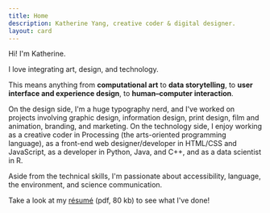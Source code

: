 ```yaml
---
title: Home
description: Katherine Yang, creative coder & digital designer.
layout: card
---
```


Hi! I'm Katherine.

I love integrating art, design, and technology.

This means anything from **computational art** to **data storytelling**, to **user interface and experience design**, to **human&ndash;computer interaction**.

On the design side, I'm a huge typography nerd, and I've worked on projects involving graphic design, information design, print design, film and animation, branding, and marketing. On the technology side, I enjoy working as a creative coder in Processing (the arts-oriented programming language), as a front-end web designer/developer in HTML/CSS and JavaScript, as a developer in Python, Java, and C++, and as a data scientist in R.

Aside from the technical skills, I'm passionate about accessibility, language, the environment, and science communication.

Take a look at my [résumé](/resume/yang-katherine-resume-201903.pdf) <span class="fileInfo">(pdf, 80 kb)</span> to see what I've done!
